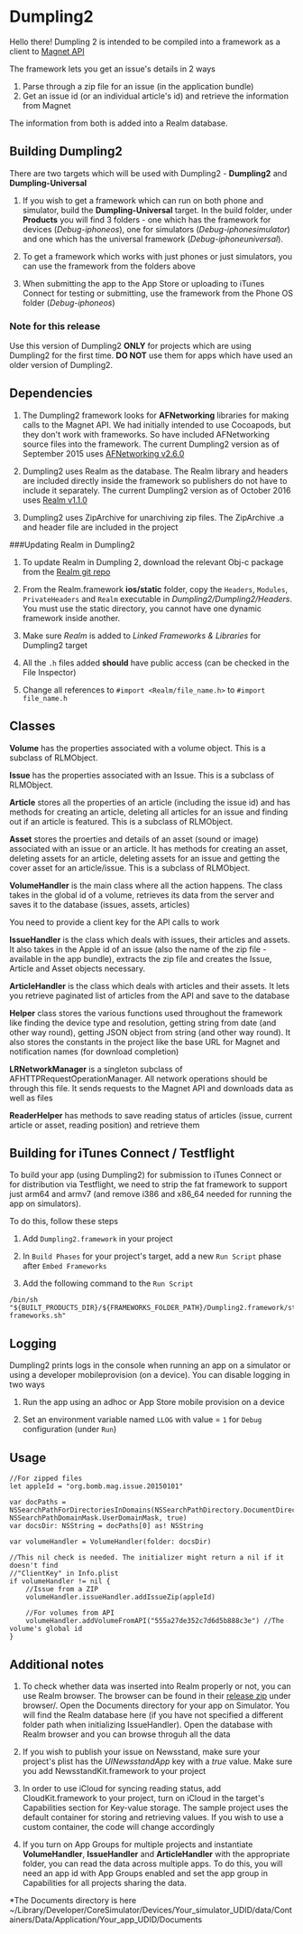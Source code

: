 # Dumpling2

Hello there! Dumpling 2 is intended to be compiled into a framework as a client to [Magnet API](https://github.com/29thStPublishing/Magnet-API)

The framework lets you get an issue's details in 2 ways
1. Parse through a zip file for an issue (in the application bundle)
2. Get an issue id (or an individual article's id) and retrieve the information from Magnet

The information from both is added into a Realm database.

## Building Dumpling2

There are two targets which will be used with Dumpling2 - **Dumpling2** and **Dumpling-Universal**

1. If you wish to get a framework which can run on both phone and simulator, build the **Dumpling-Universal** target. In the build folder, under **Products** you will find 3 folders - one which has the framework for devices (*Debug-iphoneos*), one for simulators (*Debug-iphonesimulator*) and one which has the universal framework (*Debug-iphoneuniversal*).

2. To get a framework which works with just phones or just simulators, you can use the framework from the folders above

3. When submitting the app to the App Store or uploading to iTunes Connect for testing or submitting, use the framework from the Phone OS folder (*Debug-iphoneos*)

### Note for this release
Use this version of Dumpling2 **ONLY** for projects which are using Dumpling2 for the first time. **DO NOT** use them for apps which have used an older version of Dumpling2.


## Dependencies

1. The Dumpling2 framework looks for **AFNetworking** libraries for making calls to the Magnet API. We had initially intended to use Cocoapods, but they don't work with frameworks. So have included AFNetworking source files into the framework. The current Dumpling2 version as of September 2015 uses [AFNetworking v2.6.0](https://github.com/AFNetworking/AFNetworking/releases/tag/2.6.0)

2. Dumpling2 uses Realm as the database. The Realm library and headers are included directly inside the framework so publishers do not have to include it separately.
The current Dumpling2 version as of October 2016 uses [Realm v1.1.0](https://github.com/realm/realm-cocoa/releases/download/v1.1.0/realm-objc-1.1.0.zip)

3. Dumpling2 uses ZipArchive for unarchiving zip files. The ZipArchive .a and header file are included in the project

###Updating Realm in Dumpling2
1. To update Realm in Dumpling 2, download the relevant Obj-c package from the [Realm git repo](https://github.com/realm/realm-cocoa/releases/download/v1.1.0/realm-objc-1.1.0.zip)

2. From the Realm.framework **ios/static** folder, copy the `Headers`, `Modules`, `PrivateHeaders` and `Realm` executable in *Dumpling2/Dumpling2/Headers*. You must use the static directory, you cannot have one dynamic framework inside another.

3. Make sure *Realm* is added to *Linked Frameworks & Libraries* for Dumpling2 target

4. All the `.h` files added **should** have public access (can be checked in the File Inspector)

5. Change all references to `#import <Realm/file_name.h>` to `#import file_name.h`

## Classes

**Volume** has the properties associated with a volume object. This is a subclass of RLMObject.

**Issue** has the properties associated with an Issue. This is a subclass of RLMObject.

**Article** stores all the properties of an article (including the issue id) and has methods for creating an article, deleting all articles for an issue and finding out if an article is featured. This is a subclass of RLMObject.

**Asset** stores the proerties and details of an asset (sound or image) associated with an issue or an article. It has methods for creating an asset, deleting assets for an article, deleting assets for an issue and getting the cover asset for an article/issue. This is a subclass of RLMObject.

**VolumeHandler** is the main class where all the action happens. The class takes in the global id of a volume, retrieves its data from the server and saves it to the database (issues, assets, articles)

You need to provide a client key for the API calls to work

**IssueHandler** is the class which deals with issues, their articles and assets. It also takes in the Apple id of an issue (also the name of the zip file - available in the app bundle), extracts the zip file and creates the Issue, Article and Asset objects necessary.

**ArticleHandler** is the class which deals with articles and their assets. It lets you retrieve paginated list of articles from the API and save to the database

**Helper** class stores the various functions used throughout the framework like finding the device type and resolution, getting string from date (and other way round), getting JSON object from string (and other way round). It also stores the constants in the project like the base URL for Magnet and notification names (for download completion)

**LRNetworkManager** is a singleton subclass of AFHTTPRequestOperationManager. All network operations should be through this file. It sends requests to the Magnet API and downloads data as well as files

**ReaderHelper** has methods to save reading status of articles (issue, current article or asset, reading position) and retrieve them

## Building for iTunes Connect / Testflight
To build your app (using Dumpling2) for submission to iTunes Connect or for distribution via Testflight, we need to strip the fat framework to support just arm64 and armv7 (and remove i386 and x86_64 needed for running the app on simulators).

To do this, follow these steps

1. Add `Dumpling2.framework` in your project

2. In `Build Phases` for your project's target, add a new `Run Script` phase after `Embed Frameworks`

3. Add the following command to the `Run Script`
```
/bin/sh "${BUILT_PRODUCTS_DIR}/${FRAMEWORKS_FOLDER_PATH}/Dumpling2.framework/strip-frameworks.sh"
```

## Logging
Dumpling2 prints logs in the console when running an app on a simulator or using a developer mobileprovision (on a device). You can disable logging in two ways

1. Run the app using an adhoc or App Store mobile provision on a device

2. Set an environment variable named `LLOG` with value = `1` for `Debug` configuration (under `Run`)

## Usage

```
//For zipped files
let appleId = "org.bomb.mag.issue.20150101"

var docPaths = NSSearchPathForDirectoriesInDomains(NSSearchPathDirectory.DocumentDirectory, NSSearchPathDomainMask.UserDomainMask, true)
var docsDir: NSString = docPaths[0] as! NSString
        
var volumeHandler = VolumeHandler(folder: docsDir)

//This nil check is needed. The initializer might return a nil if it doesn't find 
//"ClientKey" in Info.plist
if volumeHandler != nil {
	//Issue from a ZIP
    volumeHandler.issueHandler.addIssueZip(appleId)

    //For volumes from API
    volumeHandler.addVolumeFromAPI("555a27de352c7d6d5b888c3e") //The volume's global id
}
```

## Additional notes

1. To check whether data was inserted into Realm properly or not, you can use Realm browser. The browser can be found in their [release zip](http://static.realm.io/downloads/cocoa/latest) under browser/. Open the Documents directory for your app on Simulator. You will find the Realm database here (if you have not specified a different folder path when initializing IssueHandler). Open the database with Realm browser and you can browse throguh all the data

2. If you wish to publish your issue on Newsstand, make sure your project's plist has the *UINewsstandApp* key with a *true* value. Make sure you add NewsstandKit.framework to your project

3. In order to use iCloud for syncing reading status, add CloudKit.framework to your project, turn on iCloud in the target's Capabilities section for Key-value storage. The sample project uses the default container for storing and retrieving values. If you wish to use a custom container, the code will change accordingly

4. If you turn on App Groups for multiple projects and instantiate **VolumeHandler**, **IssueHandler** and **ArticleHandler** with the appropriate folder, you can read the data across multiple apps. To do this, you will need an app id with App Groups enabled and set the app group in Capabilities for all projects sharing the data.


*The Documents directory is here ~/Library/Developer/CoreSimulator/Devices/Your_simulator_UDID/data/Containers/Data/Application/Your_app_UDID/Documents
